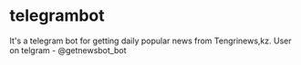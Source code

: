 # telegrambot
It's a telegram bot for getting daily popular news from Tengrinews,kz.
User on telgram - @getnewsbot_bot
